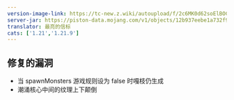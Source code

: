 ```yaml
---
version-image-link: https://tc-new.z.wiki/autoupload/f/2c6MK0d62soElBOCIA-_FXmEkftwpfXYFOUOEy8VZ4ayl5f0KlZfm6UsKj-HyTuv/20250925/4m8L/1170X500/image.png/webp
server-jar: https://piston-data.mojang.com/v1/objects/12b937eebe1a732f9dd1db9ae6443070e1d30045/server.jar
translator: 最亮的信标
cats: ['1.21','1.21.9']
---
```

## 修复的漏洞
* 当 spawnMonsters 游戏规则设为 false 时嘎枝仍生成
* 潮涌核心中间的纹理上下颠倒